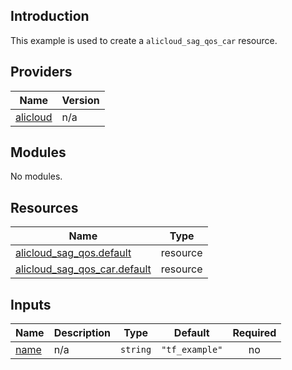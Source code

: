 <!-- BEGIN_TF_DOCS -->
## Introduction

This example is used to create a `alicloud_sag_qos_car` resource.

## Providers

| Name | Version |
|------|---------|
| <a name="provider_alicloud"></a> [alicloud](#provider\_alicloud) | n/a |

## Modules

No modules.

## Resources

| Name | Type |
|------|------|
| [alicloud_sag_qos.default](https://registry.terraform.io/providers/aliyun/alicloud/latest/docs/resources/sag_qos) | resource |
| [alicloud_sag_qos_car.default](https://registry.terraform.io/providers/aliyun/alicloud/latest/docs/resources/sag_qos_car) | resource |

## Inputs

| Name | Description | Type | Default | Required |
|------|-------------|------|---------|:--------:|
| <a name="input_name"></a> [name](#input\_name) | n/a | `string` | `"tf_example"` | no |
<!-- END_TF_DOCS -->    